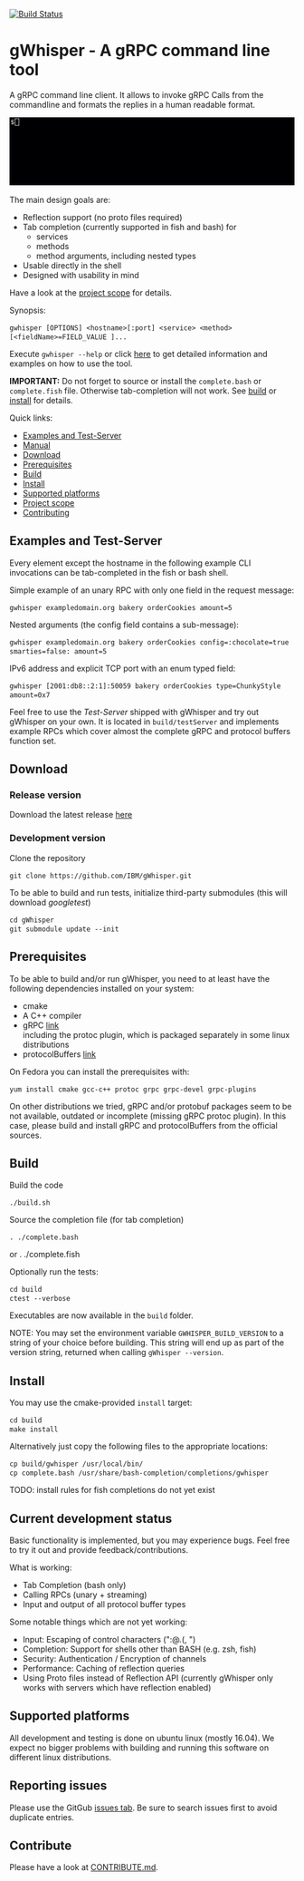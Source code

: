 [![Build Status](https://travis-ci.org/IBM/gWhisper.svg?branch=master)](https://travis-ci.org/IBM/gWhisper)
# gWhisper - A gRPC command line tool
A gRPC command line client.
It allows to invoke gRPC Calls from the commandline and formats the replies
in a human readable format.

![example invocation](example.gif)

The main design goals are:

- Reflection support (no proto files required)
- Tab completion (currently supported in fish and bash) for
    - services
    - methods
    - method arguments, including nested types
- Usable directly in the shell
- Designed with usability in mind

Have a look at the [project scope](PROJECT_SCOPE.md) for details.

Synopsis:

    gwhisper [OPTIONS] <hostname>[:port] <service> <method> [<fieldName>=FIELD_VALUE ]...

Execute `gwhisper --help` or click [here](doc/Usage.txt) to get detailed information and examples on how to use the tool.

__IMPORTANT:__ Do not forget to source or install the `complete.bash` or `complete.fish` file. Otherwise tab-completion will not work. See [build](#build) or [install](#install) for details.

Quick links:
- [Examples and Test-Server](#examples-and-test-server)
- [Manual](doc/Usage.txt)
- [Download](#download)
- [Prerequisites](#prerequisites)
- [Build](#build)
- [Install](#install)
- [Supported platforms](#supported-platforms)
- [Project scope](PROJECT_SCOPE.md)
- [Contributing](CONTRIBUTING.md)

## Examples and Test-Server
Every element except the hostname in the following example CLI invocations can be tab-completed in the fish or bash shell.


Simple example of an unary RPC with only one field in the request message:

    gwhisper exampledomain.org bakery orderCookies amount=5

Nested arguments (the config field contains a sub-message):

    gwhisper exampledomain.org bakery orderCookies config=:chocolate=true smarties=false: amount=5

IPv6 address and explicit TCP port with an enum typed field:

    gwhisper [2001:db8::2:1]:50059 bakery orderCookies type=ChunkyStyle amount=0x7


Feel free to use the _Test-Server_ shipped with gWhisper and try out gWhisper on your own.
It is located in `build/testServer` and implements example RPCs which cover almost the
complete gRPC and protocol buffers function set.

## Download

### Release version
Download the latest release [here](https://github.com/IBM/gWhisper/releases/latest)

### Development version
Clone the repository

    git clone https://github.com/IBM/gWhisper.git

To be able to build and run tests, initialize third-party submodules (this will download _googletest_)

    cd gWhisper
    git submodule update --init

## Prerequisites

To be able to build and/or run gWhisper, you need to at least have the following dependencies installed on your system:

- cmake
- A C++ compiler
- gRPC [link](https://github.com/grpc/grpc)  
  including the protoc plugin, which is packaged separately in some linux distributions
- protocolBuffers [link](https://github.com/protocolbuffers/protobuf)

On Fedora you can install the prerequisites with:

    yum install cmake gcc-c++ protoc grpc grpc-devel grpc-plugins

On other distributions we tried, gRPC and/or protobuf packages seem to be not available, outdated or incomplete (missing gRPC protoc plugin).
In this case, please build and install gRPC and protocolBuffers from the official sources.

## Build

Build the code

    ./build.sh

Source the completion file (for tab completion)

    . ./complete.bash
or
    . ./complete.fish

Optionally run the tests:

    cd build
    ctest --verbose

Executables are now available in the `build` folder.

NOTE:
You may set the environment variable `GWHISPER_BUILD_VERSION` to a string of your choice before building.
This string will end up as part of the version string, returned when calling `gWhisper --version`.

## Install

You may use the cmake-provided `install` target:

    cd build
    make install

Alternatively just copy the following files to the appropriate locations:

    cp build/gwhisper /usr/local/bin/
    cp complete.bash /usr/share/bash-completion/completions/gwhisper

TODO: install rules for fish completions do not yet exist

## Current development status

Basic functionality is implemented, but you may experience bugs.
Feel free to try it out and provide feedback/contributions.

What is working:

- Tab Completion (bash only)
- Calling RPCs (unary + streaming)
- Input and output of all protocol buffer types

Some notable things which are not yet working:

- Input: Escaping of control characters (":@.(, ")
- Completion: Support for shells other than BASH (e.g. zsh, fish)
- Security: Authentication / Encryption of channels
- Performance: Caching of reflection queries
- Using Proto files instead of Reflection API (currently gWhisper only works with servers which have reflection enabled)

## Supported platforms

All development and testing is done on ubuntu linux (mostly 16.04). We expect no bigger problems
with building and running this software on different linux distributions.

## Reporting issues

Please use the GitGub [issues tab](https://github.com/ibm/gWhisper/issues).
Be sure to search issues first to avoid duplicate entries.

## Contribute

Please have a look at [CONTRIBUTE.md](CONTRIBUTING.md).
